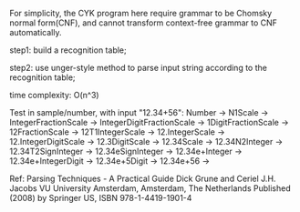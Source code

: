 For simplicity, the CYK program here require grammar to be Chomsky normal form(CNF),
and cannot transform context-free grammar to CNF automatically. 

step1:
build a recognition table;

step2:
use unger-style method to parse input string according to the recognition table;

time complexity: O(n^3)

Test in sample/number, with input "12.34+56":
    Number ->
    N1Scale ->
    IntegerFractionScale ->
    IntegerDigitFractionScale ->
    1DigitFractionScale ->
    12FractionScale ->
    12T1IntegerScale ->
    12.IntegerScale ->
    12.IntegerDigitScale ->
    12.3DigitScale ->
    12.34Scale ->
    12.34N2Integer ->
    12.34T2SignInteger ->
    12.34eSignInteger ->
    12.34e+Integer ->
    12.34e+IntegerDigit ->
    12.34e+5Digit ->
    12.34e+56 ->

Ref:
Parsing Techniques - A Practical Guide
Dick Grune and Ceriel J.H. Jacobs
VU University Amsterdam, Amsterdam, The Netherlands
Published (2008) by Springer US, ISBN 978-1-4419-1901-4 
